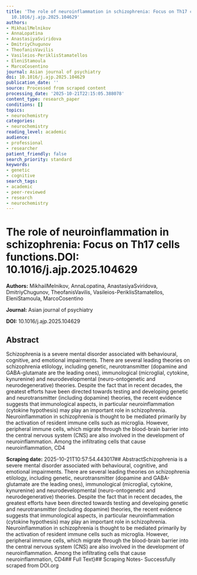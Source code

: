 ```yaml
---
title: 'The role of neuroinflammation in schizophrenia: Focus on Th17 cells functions.**DOI:**
  10.1016/j.ajp.2025.104629'
authors:
- MikhailMelnikov
- AnnaLopatina
- AnastasiyaSviridova
- DmitriyChugunov
- TheofanisVavilis
- Vasileios-PeriklisStamatellos
- EleniStamoula
- MarcoCosentino
journal: Asian journal of psychiatry
doi: 10.1016/j.ajp.2025.104629
publication_date: ''
source: Processed from scraped content
processing_date: '2025-10-21T22:15:05.388078'
content_type: research_paper
conditions: []
topics:
- neurochemistry
categories:
- neurochemistry
reading_level: academic
audience:
- professional
- researcher
patient_friendly: false
search_priority: standard
keywords:
- genetic
- cognitive
search_tags:
- academic
- peer-reviewed
- research
- neurochemistry
---
```


# The role of neuroinflammation in schizophrenia: Focus on Th17 cells functions.**DOI:** 10.1016/j.ajp.2025.104629

**Authors:** MikhailMelnikov, AnnaLopatina, AnastasiyaSviridova, DmitriyChugunov, TheofanisVavilis, Vasileios-PeriklisStamatellos, EleniStamoula, MarcoCosentino

**Journal:** Asian journal of psychiatry

**DOI:** 10.1016/j.ajp.2025.104629

## Abstract

Schizophrenia is a severe mental disorder associated with behavioural, cognitive, and emotional impairments. There are several leading theories on schizophrenia etilology, including genetic, neurotransmitter (dopamine and GABA-glutamate are the leading ones), immunological (microglial, cytokine, kynurenine) and neurodevelopmental (neuro-ontogenetic and neurodegenerative) theories. Despite the fact that in recent decades, the greatest efforts have been directed towards testing and developing genetic and neurotransmitter (including dopamine) theories, the recent evidence suggests that immunological aspects, in particular neuroinflammation (cytokine hypothesis) may play an important role in schizophrenia. Neuroinflammation in schizophrenia is thought to be mediated primarily by the activation of resident immune cells such as microglia. However, peripheral immune cells, which migrate through the blood-brain barrier into the central nervous system (CNS) are also involved in the development of neuroinflammation. Among the infiltrating cells that cause neuroinflammation, CD4

**Scraping date:** 2025-10-21T10:57:54.443017## AbstractSchizophrenia is a severe mental disorder associated with behavioural, cognitive, and emotional impairments. There are several leading theories on schizophrenia etilology, including genetic, neurotransmitter (dopamine and GABA-glutamate are the leading ones), immunological (microglial, cytokine, kynurenine) and neurodevelopmental (neuro-ontogenetic and neurodegenerative) theories. Despite the fact that in recent decades, the greatest efforts have been directed towards testing and developing genetic and neurotransmitter (including dopamine) theories, the recent evidence suggests that immunological aspects, in particular neuroinflammation (cytokine hypothesis) may play an important role in schizophrenia. Neuroinflammation in schizophrenia is thought to be mediated primarily by the activation of resident immune cells such as microglia. However, peripheral immune cells, which migrate through the blood-brain barrier into the central nervous system (CNS) are also involved in the development of neuroinflammation. Among the infiltrating cells that cause neuroinflammation, CD4## Full Text}## Scraping Notes- Successfully scraped from DOI.org